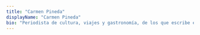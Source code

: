 ```yaml
---
title: "Carmen Pineda"
displayName: "Carmen Pineda"
bio: "Periodista de cultura, viajes y gastronomía, de los que escribe en diversos medios españoles y extranjeros de Latinoamérica. Crítica de cine desde hace 30 años, ha colaborado con El Mundo y Diario 16. Ha escrito en diversos medios franceses e italianos. Es también politóloga, especializada en relaciones internacionales."
---
```



